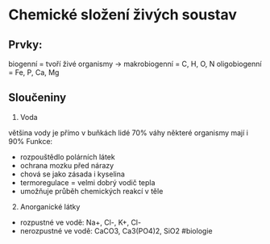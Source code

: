 # Chemické složení živých soustav
## Prvky:
biogenní = tvoří živé organismy -> 
makrobiogenní = C, H, O, N
oligobiogenní = Fe, P, Ca, Mg
## Sloučeniny
1. Voda

většina vody je přímo v buňkách
lidé 70% váhy
některé organismy mají i 90%
Funkce:
- rozpouštědlo polárních látek
- ochrana mozku před nárazy
- chová se jako zásada i kyselina
- termoregulace = velmi dobrý vodič tepla
- umožňuje průběh chemických reakcí v těle

2. Anorganické látky
- rozpustné ve vodě: Na+, Cl-, K+, Cl-
- nerozpustné ve vodě: CaCO3, Ca3(PO4)2, SiO2
#biologie 